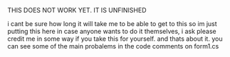 THIS DOES NOT WORK YET. IT IS UNFINISHED

i cant be sure how long it will take me to be able to get to this so im just putting this here in case anyone wants to do it themselves, i ask please credit me in some way if you take this for yourself. and thats about it. you can see some of the main probalems in the code comments on form1.cs
